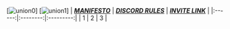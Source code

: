 [![union0](https://s.put.re/rtfcP4j.png)]
[![union1](https://s.put.re/pocxcQS.png)]
| [***MANIFESTO***](https://github.com/y1n/UNION/blob/master/MANIFESTO.md) | [***DISCORD RULES***](https://github.com/y1n/UNION/blob/master/Discord_Rules.md) | [***INVITE LINK***](https://discord.gg/3MHfBGq) |
|:------:|:--------:|:---------:|
| 1 | 2 | 3 |
